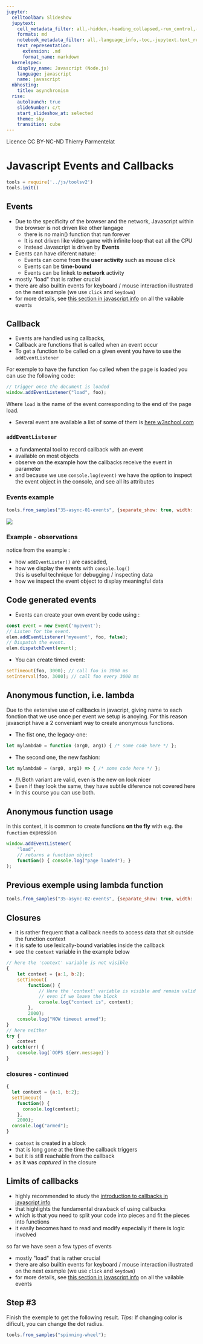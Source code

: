 ```yaml
---
jupyter:
  celltoolbar: Slideshow
  jupytext:
    cell_metadata_filter: all,-hidden,-heading_collapsed,-run_control,-trusted
    formats: md
    notebook_metadata_filter: all,-language_info,-toc,-jupytext.text_representation.jupytext_version,-jupytext.text_representation.format_version
    text_representation:
      extension: .md
      format_name: markdown
  kernelspec:
    display_name: Javascript (Node.js)
    language: javascript
    name: javascript
  nbhosting:
    title: asynchronism
  rise:
    autolaunch: true
    slideNumber: c/t
    start_slideshow_at: selected
    theme: sky
    transition: cube
---
```


<!-- #region slideshow={"slide_type": "slide"} -->
<div class="licence">
<span>Licence CC BY-NC-ND</span>
<span>Thierry Parmentelat</span>
</div>
<!-- #endregion -->

<!-- #region slideshow={"slide_type": ""} -->
# Javascript Events and Callbacks
<!-- #endregion -->

```javascript
tools = require('../js/toolsv2')
tools.init()
```

<!-- #region slideshow={"slide_type": "slide"} -->
## Events

* Due to the specificity of the browser and the network, Javascript within the browser is not driven like other langage
  * there is no main() function that run forever
  * It is not driven like video game with infinite loop that eat all the CPU
  * Instead Javascript is driven by **Events**
* Events can have diferent nature:
  * Events can come from the **user activity** such as mouse click
  * Events can be **time-bound**
  * Events can be linkek to **network** activity
* mostly "load" that is rather crucial
* there are also builtin events for keyboard / mouse interaction illustrated on the next example (we use `click` and `keydown`)
* for more details, see [this section in javascript.info](https://javascript.info/event-details) on all the vailable events
<!-- #endregion -->

<!-- #region slideshow={"slide_type": "slide"} -->
## Callback

* Events are handled using callbacks,
* Callback are functions that is called when an event occur
* To get a function to be called on a given event you have to use the `addEventListener`

For exemple to have the function `foo` called when the page is loaded you can use the following code:

```javascript
// trigger once the document is loaded
window.addEventListener("load", foo);
```

Where `load` is the name of the event corresponding to the end of the page load.

* Several event are available a list of some of them is [here w3school.com](https://www.w3schools.com/jsref/dom_obj_event.asp)

<!-- #endregion -->

<!-- #region slideshow={"slide_type": "slide"} -->
### `addEventListener`
<!-- #endregion -->

* a fundamental tool to record callback with an event
* available on most objects
* observe on the example how the callbacks receive the event in parameter
* and because we use `console.log(event)` we have the option to inspect the event object in the console, and see all its attributes

<!-- #region slideshow={"slide_type": "slide"} -->
### Events example
<!-- #endregion -->

```javascript hide_input=true
tools.from_samples("35-async-01-events", {separate_show: true, width: '40em'})
```

![](../media/callbacks-chain.png)

<!-- #region slideshow={"slide_type": "slide"} -->
### Example - observations
<!-- #endregion -->

notice from the example :

* how `addEventLister()` are cascaded,
* how we display the events with `console.log()`  
  this is useful technique for debugging / inspecting data
* how we inspect the event object to display meaningful data

<!-- #region slideshow={"slide_type": "slide"} -->
## Code generated events

* Events can create your own event by code using :

```javascript
const event = new Event('myevent');
// Listen for the event.
elem.addEventListener('myevent', foo, false);
// Dispatch the event.
elem.dispatchEvent(event);
```

* You can create timed event:

```javascript
setTimeout(foo, 3000); // call foo in 3000 ms
setInterval(foo, 3000); // call foo every 3000 ms

```
<!-- #endregion -->

<!-- #region slideshow={"slide_type": "slide"} -->
## Anonymous function, i.e. lambda

Due to the extensive use of callbacks in javacript, giving name to each fonction that we use once per event we setup is anoying. For this reason javascript have a 2 conveniant way to create anonymous functions.

* The fist one, the legacy-one:
```javascript
let mylambda0 = function (arg0, arg1) { /* some code here */ };
```
* The second one, the new fashion:
```javascript
let mylambda0 = (arg0, arg1) => { /* some code here */ };
```
* /!\ Both variant are valid, even is the new on look nicer
* Even if they look the same, they have subtile diference not covered here
* In this course you can use both.

<!-- #endregion -->

<!-- #region slideshow={"slide_type": "slide"} -->
## Anonymous function usage

in this context, it is common to create functions **on the fly** with e.g. the `function` expression

```javascript
window.addEventListener(
    "load", 
    // returns a function object
    function() { console.log("page loaded"); }  
);
```
<!-- #endregion -->

<!-- #region slideshow={"slide_type": "slide"} -->
## Previous exemple using lambda function
<!-- #endregion -->

```javascript
tools.from_samples("35-async-02-events", {separate_show: true, width: '40em'})
```

<!-- #region slideshow={"slide_type": "slide"} -->
## Closures
<!-- #endregion -->

* it is rather frequent that a callback needs to access data that sit outside the function context
* it is safe to use lexically-bound variables inside the callback
* see the `context` variable in the example below

```javascript
// here the 'context' variable is not visible
{ 
    let context = {a:1, b:2};
    setTimeout( 
        function() {
            // Here the 'context' variable is visible and remain valid
            // even if we leave the block
            console.log("context is", context);
        },
        2000);
    console.log("NOW timeout armed");
} 
// here neither
try {
    context
} catch(err) {
    console.log(`OOPS ${err.message}`)
}
```

<!-- #region slideshow={"slide_type": "slide"} -->
### closures - continued
<!-- #endregion -->

<!-- #region cell_style="split" -->
```javascript
{ 
  let context = {a:1, b:2};
  setTimeout( 
    function() {
      console.log(context);
    },
    2000);
  console.log("armed");
}
```
<!-- #endregion -->

<!-- #region cell_style="split" -->
* `context` is created in a block
* that is long gone at the time the callback triggers
* but it is still reachable from the callback
* as it was *captured* in the closure
<!-- #endregion -->

<!-- #region slideshow={"slide_type": "slide"} -->
## Limits of callbacks
<!-- #endregion -->

* highly recommended to study the [introduction to callbacks in javascript.info](https://javascript.info/callbacks)
* that highlights the fundamental drawback of using callbacks
* which is that you need to split your code into pieces and fit the pieces into functions
* it easily becomes hard to read and modify especially if there is logic involved


so far we have seen a few types of events

* mostly "load" that is rather crucial
* there are also builtin events for keyboard / mouse interaction illustrated on the next example (we use `click` and `keydown`)
* for more details, see [this section in javascript.info](https://javascript.info/event-details) on all the vailable events

<!-- #region slideshow={"slide_type": "slide"} -->
## Step #3

Finish the exemple to get the following result.
_Tips:_ If changing color is dificult, you can change the dot radius.
<!-- #endregion -->

```javascript
tools.from_samples("spinning-wheel");
```
